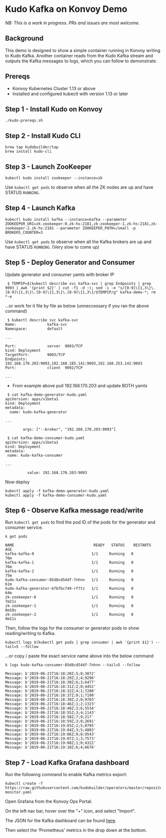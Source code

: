 # Kudo Kafka on Konvoy Demo

_NB: This is a work in progress. PRs and issues are most welcome._

## Background

This demo is designed to show a simple container running in Konvoy writing to Kudo Kafka. Another container reads from the Kudo Kafka stream and outputs the Kafka messages to logs, which you can follow to demonstrate.


## Prereqs 

- Konvoy Kubernetes Cluster 1.13 or above
- Installed and configured kubectl with version 1.13 or later


## Step 1 - Install Kudo on Konvoy

```
./kudo-prereqs.sh
```

## Step 2 - Install Kudo CLI

```
brew tap kudobuilder/tap
brew install kudo-cli
```

## Step 3 - Launch ZooKeeper

```
kubectl kudo install zookeeper --instance=zk
```

Use `kubectl get pods` to observe when all the ZK nodes are up and have STATUS `RUNNING`.


## Step 4 - Launch Kafka 

```
kubectl kudo install kafka --instance=kafka --parameter ZOOKEEPER_URI=zk-zookeeper-0.zk-hs:2181,zk-zookeeper-1.zk-hs:2181,zk-zookeeper-2.zk-hs:2181 --parameter ZOOKEEPER_PATH=/small -p BROKERS_COUNTER=3
```

Use `kubectl get pods` to observe when all the Kafka brokers are up and have STATUS `RUNNING`.  (Very slow to come up)


## Step 5 - Deploy Generator and Consumer

Update generator and consumer yamls with broker IP
```
 $ TEMPIP=$(kubectl describe svc kafka-svc | grep Endpoints | grep 9093 | awk '{print $2}' | cut -f1 -d :); sed -i -e "s/[0-9]\{1,3\}\.[0-9]\{1,3\}\.[0-9]\{1,3\}\.[0-9]\{1,3\}/$TEMPIP/g" kafka-demo-*; rm *-e
```
...or work for it file by file as below (unneccessary if you ran the above command)
```
 $ kubectl describe svc kafka-svc
Name:              kafka-svc
Namespace:         default

...

Port:              server  9093/TCP
kind: Deployment
TargetPort:        9093/TCP
Endpoints:         192.168.170.203:9093,192.168.185.141:9093,192.168.253.142:9093
Port:              client  9092/TCP

...
```
- From example above pull 192.168.170.203 and update BOTH yamls
```
 $ cat kafka-demo-generator-kudo.yaml
apiVersion: apps/v1beta1
kind: Deployment
metadata:
  name: kudo-kafka-generator
  
...

        args: ["--broker", "192.168.170.203:9093"]
        
 $ cat kafka-demo-consumer-kudo.yaml
apiVersion: apps/v1beta1
kind: Deployment
metadata:
 name: kudo-kafka-consumer

...

          value: 192.168.170.203:9093
```

Now deploy
```
kubectl apply -f kafka-demo-generator-kudo.yaml
kubectl apply -f kafka-demo-consumer-kudo.yaml
```

## Step 6 - Observe Kafka message read/write


Run `kubectl get pods` to find the pod ID of the pods for the generator and consumer service.

```
k get pods

NAME                                    READY   STATUS    RESTARTS   AGE
kafka-kafka-0                          1/1     Running   0          76m
kafka-kafka-1                          1/1     Running   0          76m
kafka-kafka-2                          1/1     Running   0          75m
kudo-kafka-consumer-85d8cd54df-7nhnn   1/1     Running   0          61m
kudo-kafka-generator-bfbfbc749-rf7tz   1/1     Running   0          64m
zk-zookeeper-0                         1/1     Running   0          7m21s
zk-zookeeper-1                         1/1     Running   0          8m18s
zk-zookeeper-2                         1/1     Running   0          9m11s
```

Then, follow the logs for the consumer or generator pods to show reading/writing to Kafka.
```
kubectl logs $(kubectl get pods | grep consumer | awk '{print $1}') --tail=5 --follow
```
...or copy / paste the exact service name above into the below command
```
k logs kudo-kafka-consumer-85d8cd54df-7nhnn --tail=5 --follow

Message: b'2019-06-21T16:18:20Z;5;0;3072'
Message: b'2019-06-21T16:18:29Z;2;4;9296'
Message: b'2019-06-21T16:18:30Z;6;3;6477'
Message: b'2019-06-21T16:18:31Z;2;0;4452'
Message: b'2019-06-21T16:18:32Z;4;1;7288'
Message: b'2019-06-21T16:18:37Z;9;1;7198'
Message: b'2019-06-21T16:18:39Z;2;0;9703'
Message: b'2019-06-21T16:18:46Z;1;2;1323'
Message: b'2019-06-21T16:18:48Z;3;6;5534'
Message: b'2019-06-21T16:18:55Z;3;4;1143'
Message: b'2019-06-21T16:18:58Z;7;9;217'
Message: b'2019-06-21T16:18:59Z;3;0;2691'
Message: b'2019-06-21T16:19:03Z;2;5;8785'
Message: b'2019-06-21T16:19:04Z;3;5;4883'
Message: b'2019-06-21T16:19:06Z;9;0;9543'
Message: b'2019-06-21T16:19:07Z;1;3;7573'
Message: b'2019-06-21T16:19:08Z;1;0;4322'
Message: b'2019-06-21T16:19:10Z;6;4;6676'
```

## Step 7 - Load Kafka Grafana dashboard

Run the following command to enable Kafka metrics export:

```
kubectl create -f https://raw.githubusercontent.com/kudobuilder/operators/master/repository/kafka/docs/v0.1/resources/service-monitor.yaml
```

Open Grafana from the Konvoy Ops Portal.

On the left nav bar, hover over the "+" icon, and select "Import". 

The JSON for the Kafka dashboard can be found [here](https://raw.githubusercontent.com/kudobuilder/operators/master/repository/kafka/docs/v0.1/resources/grafana-dashboard.json).

Then select the 'Prometheus' metrics in the drop down at the bottom.
